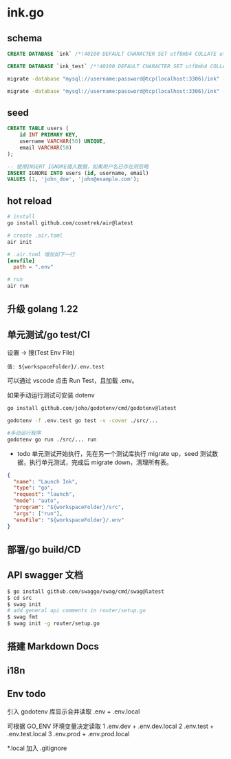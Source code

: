 # ink.go

## schema

```sql
CREATE DATABASE `ink` /*!40100 DEFAULT CHARACTER SET utf8mb4 COLLATE utf8mb4_unicode_ci */ /*!80016 DEFAULT ENCRYPTION='N' */;

CREATE DATABASE `ink_test` /*!40100 DEFAULT CHARACTER SET utf8mb4 COLLATE utf8mb4_unicode_ci */ /*!80016 DEFAULT ENCRYPTION='N' */;
```

```bash
migrate -database "mysql://username:password@tcp(localhost:3306)/ink" -path db/migrations up
```

```bash
migrate -database "mysql://username:password@tcp(localhost:3306)/ink" -path db/migrations down
```

## seed

```sql
CREATE TABLE users (
    id INT PRIMARY KEY,
    username VARCHAR(50) UNIQUE,
    email VARCHAR(50)
);

-- 使用INSERT IGNORE插入数据，如果用户名已存在则忽略
INSERT IGNORE INTO users (id, username, email)
VALUES (1, 'john_doe', 'john@example.com');
```

## hot reload

```bash
# install
go install github.com/cosmtrek/air@latest

# create .air.toml
air init
```

```toml
# .air.toml 增加如下一行
[envfile]
  path = ".env"
```

```bash
# run
air run
```

## 升级 golang 1.22

## 单元测试/go test/CI

设置 -> 搜(Test Env File)

`值: ${workspaceFolder}/.env.test`

可以通过 vscode 点击 Run Test，且加载 .env。

如果手动运行测试可安装 dotenv

```bash
go install github.com/joho/godotenv/cmd/godotenv@latest

godotenv -f .env.test go test -v -cover ./src/...

#手动运行程序
godotenv go run ./src/... run
```

- todo 单元测试开始执行，先在另一个测试库执行 migrate up，seed 测试数据，执行单元测试，完成后 migrate down，清理所有表。

```json
{
  "name": "Launch Ink",
  "type": "go",
  "request": "launch",
  "mode": "auto",
  "program": "${workspaceFolder}/src",
  "args": ["run"],
  "envFile": "${workspaceFolder}/.env"
}
```

## 部署/go build/CD

## API swagger 文档

```bash
$ go install github.com/swaggo/swag/cmd/swag@latest
$ cd src
$ swag init
# add general api comments in router/setup.go
$ swag fmt
$ swag init -g router/setup.go
```

## 搭建 Markdown Docs

## i18n

## Env todo

引入 godotenv 库显示合并读取 .env + .env.local

可根据 GO_ENV 环境变量决定读取
1 .env.dev + .env.dev.local
2 .env.test + .env.test.local
3 .env.prod + .env.prod.local

*.local 加入 .gitignore